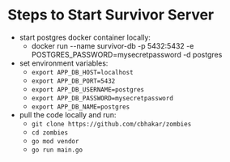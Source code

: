 # Steps to Start Survivor Server

- start postgres docker container locally:
  - docker run --name survivor-db -p 5432:5432 -e POSTGRES_PASSWORD=mysecretpassword -d postgres
- set environment variables:
  - `export APP_DB_HOST=localhost`
  - `export APP_DB_PORT=5432`
  - `export APP_DB_USERNAME=postgres`
  - `export APP_DB_PASSWORD=mysecretpassword`
  - `export APP_DB_NAME=postgres`
- pull the code locally and run:
  - `git clone https://github.com/cbhakar/zombies`
  - `cd zombies`
  - `go mod vendor`
  - `go run main.go`
